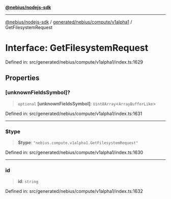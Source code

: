 [**@nebius/nodejs-sdk**](../../../../../README.md)

***

[@nebius/nodejs-sdk](../../../../../README.md) / [generated/nebius/compute/v1alpha1](../README.md) / GetFilesystemRequest

# Interface: GetFilesystemRequest

Defined in: src/generated/nebius/compute/v1alpha1/index.ts:1629

## Properties

### \[unknownFieldsSymbol\]?

> `optional` **\[unknownFieldsSymbol\]**: `Uint8Array`\<`ArrayBufferLike`\>

Defined in: src/generated/nebius/compute/v1alpha1/index.ts:1631

***

### $type

> **$type**: `"nebius.compute.v1alpha1.GetFilesystemRequest"`

Defined in: src/generated/nebius/compute/v1alpha1/index.ts:1630

***

### id

> **id**: `string`

Defined in: src/generated/nebius/compute/v1alpha1/index.ts:1632
